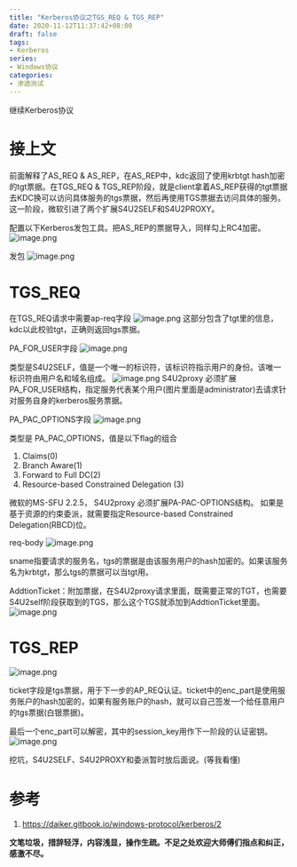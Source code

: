 ```yaml
---
title: "Kerberos协议之TGS_REQ & TGS_REP"
date: 2020-11-12T11:37:42+08:00
draft: false
tags:
- Kerberos
series:
- Windows协议
categories:
- 渗透测试
---
```


继续Kerberos协议
<!--more-->

# 接上文
前面解释了AS_REQ & AS_REP，在AS_REP中，kdc返回了使用krbtgt hash加密的tgt票据。在TGS_REQ & TGS_REP阶段，就是client拿着AS_REP获得的tgt票据去KDC换可以访问具体服务的tgs票据，然后再使用TGS票据去访问具体的服务。这一阶段，微软引进了两个扩展S4U2SELF和S4U2PROXY。

配置以下Kerberos发包工具。把AS_REP的票据导入，同样勾上RC4加密。
![image.png](https://qiita-image-store.s3.ap-northeast-1.amazonaws.com/0/593424/990fd2e3-b4fa-7b56-c0e6-bdc3dd4b13ce.png)

发包
![image.png](https://qiita-image-store.s3.ap-northeast-1.amazonaws.com/0/593424/5373b549-86e3-6b01-0acf-891aef0b4257.png)

# TGS_REQ
在TGS_REQ请求中需要ap-req字段
![image.png](https://qiita-image-store.s3.ap-northeast-1.amazonaws.com/0/593424/3fb73bd7-aeae-a929-23db-b2ea1d698c69.png)
这部分包含了tgt里的信息，kdc以此校验tgt，正确则返回tgs票据。

PA_FOR_USER字段
![image.png](https://qiita-image-store.s3.ap-northeast-1.amazonaws.com/0/593424/1af91904-3ea6-f991-2bca-72a607e0a6dd.png)

类型是S4U2SELF，值是一个唯一的标识符，该标识符指示用户的身份。该唯一标识符由用户名和域名组成。
![image.png](https://qiita-image-store.s3.ap-northeast-1.amazonaws.com/0/593424/a544d342-a8ed-c6de-a452-6591fdaff815.png)
S4U2proxy 必须扩展PA_FOR_USER结构，指定服务代表某个用户(图片里面是administrator)去请求针对服务自身的kerberos服务票据。

PA_PAC_OPTIONS字段
![image.png](https://qiita-image-store.s3.ap-northeast-1.amazonaws.com/0/593424/197e048f-009f-813d-d319-0728f09d078d.png)

类型是 PA_PAC_OPTIONS，值是以下flag的组合

1. Claims(0)
2. Branch Aware(1)
3. Forward to Full DC(2)
4. Resource-based Constrained Delegation (3)

微软的MS-SFU 2.2.5， S4U2proxy 必须扩展PA-PAC-OPTIONS结构。
如果是基于资源的约束委派，就需要指定Resource-based Constrained Delegation(RBCD)位。

req-body
![image.png](https://qiita-image-store.s3.ap-northeast-1.amazonaws.com/0/593424/c16f90e8-6994-e26c-2331-2792d6a978b0.png)

sname指要请求的服务名，tgs的票据是由该服务用户的hash加密的。如果该服务名为krbtgt，那么tgs的票据可以当tgt用。

AddtionTicket：附加票据，在S4U2proxy请求里面，既需要正常的TGT，也需要S4U2self阶段获取到的TGS，那么这个TGS就添加到AddtionTicket里面。
![image.png](https://qiita-image-store.s3.ap-northeast-1.amazonaws.com/0/593424/24d527ec-3096-82f9-36df-cdeb5a9d5dd6.png)

# TGS_REP
![image.png](https://qiita-image-store.s3.ap-northeast-1.amazonaws.com/0/593424/7c70b0cf-36f6-6f11-04d6-61dd72228780.png)

ticket字段是tgs票据，用于下一步的AP_REQ认证。ticket中的enc_part是使用服务账户的hash加密的，如果有服务账户的hash，就可以自己签发一个给任意用户的tgs票据(白银票据)。

最后一个enc_part可以解密，其中的session_key用作下一阶段的认证密钥。
![image.png](https://qiita-image-store.s3.ap-northeast-1.amazonaws.com/0/593424/440c529b-37d8-4ac8-74c7-942ec5907555.png)


挖坑，S4U2SELF、S4U2PROXY和委派暂时放后面说。(等我看懂)

# 参考
1. https://daiker.gitbook.io/windows-protocol/kerberos/2


**文笔垃圾，措辞轻浮，内容浅显，操作生疏。不足之处欢迎大师傅们指点和纠正，感激不尽。**